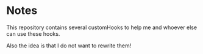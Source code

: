# Notes

This repository contains several customHooks to help me and whoever else can use these hooks.

Also the idea is that I do not want to rewrite them!
